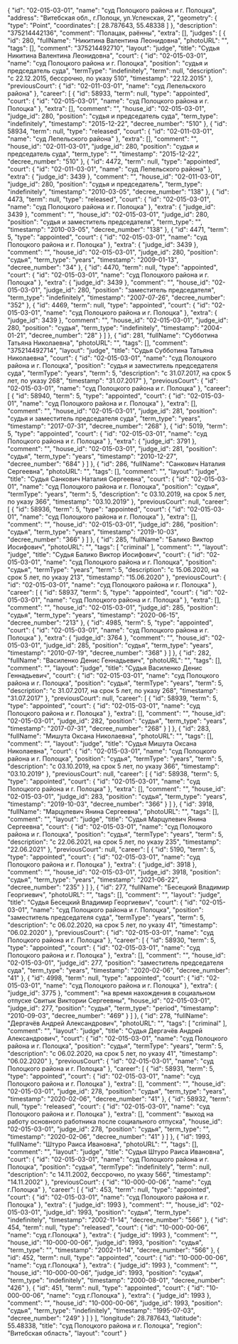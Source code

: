 {
    "id": "02-015-03-01",
    "name": "суд Полоцкого района и г. Полоцка",
    "address": "Витебская обл., г.Полоцк, ул.Успенская, 2",
    "geometry": {
        "type": "Point",
        "coordinates": [
            28.787643,
            55.48338
        ]
    },
    "description": "375214442136",
    "comment": "Полацак, раённы",
    "extra": [],
    "judges": [
        {
            "id": 280,
            "fullName": "Никитина Валентина Леонидовна",
            "photoURL": "",
            "tags": [],
            "comment": "375214492710",
            "layout": "judge",
            "title": "Судья Никитина Валентина Леонидовна",
            "court": {
                "id": "02-015-03-01",
                "name": "суд Полоцкого района и г. Полоцка",
                "position": "судья и председатель суда",
                "termType": "indefinitely",
                "term": null,
                "description": "c 22.12.2015, бессрочно, по указу 510",
                "timestamp": "22.12.2015"
            },
            "previousCourt": {
                "id": "02-011-03-01",
                "name": "суд Лепельского района"
            },
            "career": [
                {
                    "id": 58933,
                    "term": null,
                    "type": "appointed",
                    "court": {
                        "id": "02-015-03-01",
                        "name": "суд Полоцкого района и г. Полоцка"
                    },
                    "extra": [],
                    "comment": "",
                    "house_id": "02-015-03-01",
                    "judge_id": 280,
                    "position": "судья и председатель суда",
                    "term_type": "indefinitely",
                    "timestamp": "2015-12-22",
                    "decree_number": "510"
                },
                {
                    "id": 58934,
                    "term": null,
                    "type": "released",
                    "court": {
                        "id": "02-011-03-01",
                        "name": "суд Лепельского района"
                    },
                    "extra": [],
                    "comment": "",
                    "house_id": "02-011-03-01",
                    "judge_id": 280,
                    "position": "судья и председатель суда",
                    "term_type": "",
                    "timestamp": "2015-12-22",
                    "decree_number": "510"
                },
                {
                    "id": 4472,
                    "term": null,
                    "type": "appointed",
                    "court": {
                        "id": "02-011-03-01",
                        "name": "суд Лепельского района"
                    },
                    "extra": {
                        "judge_id": 3439
                    },
                    "comment": "",
                    "house_id": "02-011-03-01",
                    "judge_id": 280,
                    "position": "судья и председатель",
                    "term_type": "indefinitely",
                    "timestamp": "2010-03-05",
                    "decree_number": "138"
                },
                {
                    "id": 4473,
                    "term": null,
                    "type": "released",
                    "court": {
                        "id": "02-015-03-01",
                        "name": "суд Полоцкого района и г. Полоцка"
                    },
                    "extra": {
                        "judge_id": 3439
                    },
                    "comment": "",
                    "house_id": "02-015-03-01",
                    "judge_id": 280,
                    "position": "судья и заместитель председателя",
                    "term_type": "",
                    "timestamp": "2010-03-05",
                    "decree_number": "138"
                },
                {
                    "id": 4471,
                    "term": 5,
                    "type": "appointed",
                    "court": {
                        "id": "02-015-03-01",
                        "name": "суд Полоцкого района и г. Полоцка"
                    },
                    "extra": {
                        "judge_id": 3439
                    },
                    "comment": "",
                    "house_id": "02-015-03-01",
                    "judge_id": 280,
                    "position": "судья",
                    "term_type": "years",
                    "timestamp": "2009-01-13",
                    "decree_number": "34"
                },
                {
                    "id": 4470,
                    "term": null,
                    "type": "appointed",
                    "court": {
                        "id": "02-015-03-01",
                        "name": "суд Полоцкого района и г. Полоцка"
                    },
                    "extra": {
                        "judge_id": 3439
                    },
                    "comment": "",
                    "house_id": "02-015-03-01",
                    "judge_id": 280,
                    "position": "заместитель председателя",
                    "term_type": "indefinitely",
                    "timestamp": "2007-07-26",
                    "decree_number": "352"
                },
                {
                    "id": 4469,
                    "term": null,
                    "type": "appointed",
                    "court": {
                        "id": "02-015-03-01",
                        "name": "суд Полоцкого района и г. Полоцка"
                    },
                    "extra": {
                        "judge_id": 3439
                    },
                    "comment": "",
                    "house_id": "02-015-03-01",
                    "judge_id": 280,
                    "position": "судья",
                    "term_type": "indefinitely",
                    "timestamp": "2004-01-21",
                    "decree_number": "28"
                }
            ]
        },
        {
            "id": 281,
            "fullName": "Субботина Татьяна Николаевна",
            "photoURL": "",
            "tags": [],
            "comment": "375214492714",
            "layout": "judge",
            "title": "Судья Субботина Татьяна Николаевна",
            "court": {
                "id": "02-015-03-01",
                "name": "суд Полоцкого района и г. Полоцка",
                "position": "судья и заместитель председателя суда",
                "termType": "years",
                "term": 5,
                "description": "c 31.07.2017, на срок 5 лет, по указу 268",
                "timestamp": "31.07.2017"
            },
            "previousCourt": {
                "id": "02-015-03-01",
                "name": "суд Полоцкого района и г. Полоцка"
            },
            "career": [
                {
                    "id": 58940,
                    "term": 5,
                    "type": "appointed",
                    "court": {
                        "id": "02-015-03-01",
                        "name": "суд Полоцкого района и г. Полоцка"
                    },
                    "extra": [],
                    "comment": "",
                    "house_id": "02-015-03-01",
                    "judge_id": 281,
                    "position": "судья и заместитель председателя суда",
                    "term_type": "years",
                    "timestamp": "2017-07-31",
                    "decree_number": "268"
                },
                {
                    "id": 5019,
                    "term": 5,
                    "type": "appointed",
                    "court": {
                        "id": "02-015-03-01",
                        "name": "суд Полоцкого района и г. Полоцка"
                    },
                    "extra": {
                        "judge_id": 3791
                    },
                    "comment": "",
                    "house_id": "02-015-03-01",
                    "judge_id": 281,
                    "position": "судья",
                    "term_type": "years",
                    "timestamp": "2010-12-27",
                    "decree_number": "684"
                }
            ]
        },
        {
            "id": 286,
            "fullName": "Санкович Наталия Сергеевна",
            "photoURL": "",
            "tags": [],
            "comment": "",
            "layout": "judge",
            "title": "Судья Санкович Наталия Сергеевна",
            "court": {
                "id": "02-015-03-01",
                "name": "суд Полоцкого района и г. Полоцка",
                "position": "судья",
                "termType": "years",
                "term": 5,
                "description": "c 03.10.2019, на срок 5 лет, по указу 366",
                "timestamp": "03.10.2019"
            },
            "previousCourt": null,
            "career": [
                {
                    "id": 58936,
                    "term": 5,
                    "type": "appointed",
                    "court": {
                        "id": "02-015-03-01",
                        "name": "суд Полоцкого района и г. Полоцка"
                    },
                    "extra": [],
                    "comment": "",
                    "house_id": "02-015-03-01",
                    "judge_id": 286,
                    "position": "судья",
                    "term_type": "years",
                    "timestamp": "2019-10-03",
                    "decree_number": "366"
                }
            ]
        },
        {
            "id": 285,
            "fullName": "Балико Виктор Иосифович",
            "photoURL": "",
            "tags": [
                "criminal"
            ],
            "comment": "",
            "layout": "judge",
            "title": "Судья Балико Виктор Иосифович",
            "court": {
                "id": "02-015-03-01",
                "name": "суд Полоцкого района и г. Полоцка",
                "position": "судья",
                "termType": "years",
                "term": 5,
                "description": "c 15.06.2020, на срок 5 лет, по указу 213",
                "timestamp": "15.06.2020"
            },
            "previousCourt": {
                "id": "02-015-03-01",
                "name": "суд Полоцкого района и г. Полоцка"
            },
            "career": [
                {
                    "id": 58937,
                    "term": 5,
                    "type": "appointed",
                    "court": {
                        "id": "02-015-03-01",
                        "name": "суд Полоцкого района и г. Полоцка"
                    },
                    "extra": [],
                    "comment": "",
                    "house_id": "02-015-03-01",
                    "judge_id": 285,
                    "position": "судья",
                    "term_type": "years",
                    "timestamp": "2020-06-15",
                    "decree_number": "213"
                },
                {
                    "id": 4985,
                    "term": 5,
                    "type": "appointed",
                    "court": {
                        "id": "02-015-03-01",
                        "name": "суд Полоцкого района и г. Полоцка"
                    },
                    "extra": {
                        "judge_id": 3764
                    },
                    "comment": "",
                    "house_id": "02-015-03-01",
                    "judge_id": 285,
                    "position": "судья",
                    "term_type": "years",
                    "timestamp": "2010-07-19",
                    "decree_number": "368"
                }
            ]
        },
        {
            "id": 282,
            "fullName": "Василенко Денис Геннадьевич",
            "photoURL": "",
            "tags": [],
            "comment": "",
            "layout": "judge",
            "title": "Судья Василенко Денис Геннадьевич",
            "court": {
                "id": "02-015-03-01",
                "name": "суд Полоцкого района и г. Полоцка",
                "position": "судья",
                "termType": "years",
                "term": 5,
                "description": "c 31.07.2017, на срок 5 лет, по указу 268",
                "timestamp": "31.07.2017"
            },
            "previousCourt": null,
            "career": [
                {
                    "id": 58939,
                    "term": 5,
                    "type": "appointed",
                    "court": {
                        "id": "02-015-03-01",
                        "name": "суд Полоцкого района и г. Полоцка"
                    },
                    "extra": [],
                    "comment": "",
                    "house_id": "02-015-03-01",
                    "judge_id": 282,
                    "position": "судья",
                    "term_type": "years",
                    "timestamp": "2017-07-31",
                    "decree_number": "268"
                }
            ]
        },
        {
            "id": 283,
            "fullName": "Мишута Оксана Николаевна",
            "photoURL": "",
            "tags": [],
            "comment": "",
            "layout": "judge",
            "title": "Судья Мишута Оксана Николаевна",
            "court": {
                "id": "02-015-03-01",
                "name": "суд Полоцкого района и г. Полоцка",
                "position": "судья",
                "termType": "years",
                "term": 5,
                "description": "c 03.10.2019, на срок 5 лет, по указу 366",
                "timestamp": "03.10.2019"
            },
            "previousCourt": null,
            "career": [
                {
                    "id": 58938,
                    "term": 5,
                    "type": "appointed",
                    "court": {
                        "id": "02-015-03-01",
                        "name": "суд Полоцкого района и г. Полоцка"
                    },
                    "extra": [],
                    "comment": "",
                    "house_id": "02-015-03-01",
                    "judge_id": 283,
                    "position": "судья",
                    "term_type": "years",
                    "timestamp": "2019-10-03",
                    "decree_number": "366"
                }
            ]
        },
        {
            "id": 3918,
            "fullName": "Марцулевич Янина Сергеевна",
            "photoURL": "",
            "tags": [],
            "comment": "",
            "layout": "judge",
            "title": "Судья Марцулевич Янина Сергеевна",
            "court": {
                "id": "02-015-03-01",
                "name": "суд Полоцкого района и г. Полоцка",
                "position": "судья",
                "termType": "years",
                "term": 5,
                "description": "c 22.06.2021, на срок 5 лет, по указу 235",
                "timestamp": "22.06.2021"
            },
            "previousCourt": null,
            "career": [
                {
                    "id": 5190,
                    "term": 5,
                    "type": "appointed",
                    "court": {
                        "id": "02-015-03-01",
                        "name": "суд Полоцкого района и г. Полоцка"
                    },
                    "extra": {
                        "judge_id": 3918
                    },
                    "comment": "",
                    "house_id": "02-015-03-01",
                    "judge_id": 3918,
                    "position": "судья",
                    "term_type": "years",
                    "timestamp": "2021-06-22",
                    "decree_number": "235"
                }
            ]
        },
        {
            "id": 277,
            "fullName": "Бесецкий Владимир Георгиевич",
            "photoURL": "",
            "tags": [],
            "comment": "",
            "layout": "judge",
            "title": "Судья Бесецкий Владимир Георгиевич",
            "court": {
                "id": "02-015-03-01",
                "name": "суд Полоцкого района и г. Полоцка",
                "position": "заместитель председателя суда",
                "termType": "years",
                "term": 5,
                "description": "c 06.02.2020, на срок 5 лет, по указу 41",
                "timestamp": "06.02.2020"
            },
            "previousCourt": {
                "id": "02-015-03-01",
                "name": "суд Полоцкого района и г. Полоцка"
            },
            "career": [
                {
                    "id": 58930,
                    "term": 5,
                    "type": "appointed",
                    "court": {
                        "id": "02-015-03-01",
                        "name": "суд Полоцкого района и г. Полоцка"
                    },
                    "extra": [],
                    "comment": "",
                    "house_id": "02-015-03-01",
                    "judge_id": 277,
                    "position": "заместитель председателя суда",
                    "term_type": "years",
                    "timestamp": "2020-02-06",
                    "decree_number": "41"
                },
                {
                    "id": 4998,
                    "term": null,
                    "type": "appointed",
                    "court": {
                        "id": "02-015-03-01",
                        "name": "суд Полоцкого района и г. Полоцка"
                    },
                    "extra": {
                        "judge_id": 3775
                    },
                    "comment": "на время нахождения в социальном отпуске Свитык Виктории Сергеевны",
                    "house_id": "02-015-03-01",
                    "judge_id": 277,
                    "position": "судья",
                    "term_type": "period",
                    "timestamp": "2010-09-03",
                    "decree_number": "469"
                }
            ]
        },
        {
            "id": 278,
            "fullName": "Дергачёв Андрей Александрович",
            "photoURL": "",
            "tags": [
                "criminal"
            ],
            "comment": "",
            "layout": "judge",
            "title": "Судья Дергачёв Андрей Александрович",
            "court": {
                "id": "02-015-03-01",
                "name": "суд Полоцкого района и г. Полоцка",
                "position": "судья",
                "termType": "years",
                "term": 5,
                "description": "c 06.02.2020, на срок 5 лет, по указу 41",
                "timestamp": "06.02.2020"
            },
            "previousCourt": {
                "id": "02-015-03-01",
                "name": "суд Полоцкого района и г. Полоцка"
            },
            "career": [
                {
                    "id": 58931,
                    "term": 5,
                    "type": "appointed",
                    "court": {
                        "id": "02-015-03-01",
                        "name": "суд Полоцкого района и г. Полоцка"
                    },
                    "extra": [],
                    "comment": "",
                    "house_id": "02-015-03-01",
                    "judge_id": 278,
                    "position": "судья",
                    "term_type": "years",
                    "timestamp": "2020-02-06",
                    "decree_number": "41"
                },
                {
                    "id": 58932,
                    "term": null,
                    "type": "released",
                    "court": {
                        "id": "02-015-03-01",
                        "name": "суд Полоцкого района и г. Полоцка"
                    },
                    "extra": [],
                    "comment": "выход на работу основного работника после социального отпуска",
                    "house_id": "02-015-03-01",
                    "judge_id": 278,
                    "position": "судья",
                    "term_type": "",
                    "timestamp": "2020-02-06",
                    "decree_number": "41"
                }
            ]
        },
        {
            "id": 1993,
            "fullName": "Штуро Раиса Ивановна",
            "photoURL": "",
            "tags": [],
            "comment": "",
            "layout": "judge",
            "title": "Судья Штуро Раиса Ивановна",
            "court": {
                "id": "02-015-03-01",
                "name": "суд Полоцкого района и г. Полоцка",
                "position": "судья",
                "termType": "indefinitely",
                "term": null,
                "description": "c 14.11.2002, бессрочно, по указу 566",
                "timestamp": "14.11.2002"
            },
            "previousCourt": {
                "id": "10-000-00-06",
                "name": "суд г.Полоцка"
            },
            "career": [
                {
                    "id": 453,
                    "term": null,
                    "type": "appointed",
                    "court": {
                        "id": "02-015-03-01",
                        "name": "суд Полоцкого района и г. Полоцка"
                    },
                    "extra": {
                        "judge_id": 1993
                    },
                    "comment": "",
                    "house_id": "02-015-03-01",
                    "judge_id": 1993,
                    "position": "судья",
                    "term_type": "indefinitely",
                    "timestamp": "2002-11-14",
                    "decree_number": "566"
                },
                {
                    "id": 454,
                    "term": null,
                    "type": "released",
                    "court": {
                        "id": "10-000-00-06",
                        "name": "суд г.Полоцка"
                    },
                    "extra": {
                        "judge_id": 1993
                    },
                    "comment": "",
                    "house_id": "10-000-00-06",
                    "judge_id": 1993,
                    "position": "судья",
                    "term_type": "",
                    "timestamp": "2002-11-14",
                    "decree_number": "566"
                },
                {
                    "id": 452,
                    "term": null,
                    "type": "appointed",
                    "court": {
                        "id": "10-000-00-06",
                        "name": "суд г.Полоцка"
                    },
                    "extra": {
                        "judge_id": 1993
                    },
                    "comment": "",
                    "house_id": "10-000-00-06",
                    "judge_id": 1993,
                    "position": "судья",
                    "term_type": "indefinitely",
                    "timestamp": "2000-08-01",
                    "decree_number": "426"
                },
                {
                    "id": 451,
                    "term": null,
                    "type": "appointed",
                    "court": {
                        "id": "10-000-00-06",
                        "name": "суд г.Полоцка"
                    },
                    "extra": {
                        "judge_id": 1993
                    },
                    "comment": "",
                    "house_id": "10-000-00-06",
                    "judge_id": 1993,
                    "position": "судья",
                    "term_type": "indefinitely",
                    "timestamp": "1995-07-03",
                    "decree_number": "249"
                }
            ]
        }
    ],
    "longitude": 28.787643,
    "latitude": 55.48338,
    "title": "суд Полоцкого района и г. Полоцка",
    "region": "Витебская область",
    "layout": "court"
}